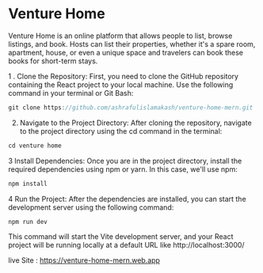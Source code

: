 # Venture Home 

Venture Home is an online platform that allows people to list, browse listings, and book. Hosts can list their properties, whether it's a spare room, apartment, house, or even a unique space and travelers can book these books for short-term stays.

1 . Clone the Repository: First, you need to clone the GitHub repository containing the React project to your local machine. Use the following command in your terminal or Git Bash:

```javascript
git clone https://github.com/ashrafulislamakash/venture-home-mern.git
```

2. Navigate to the Project Directory: After cloning the repository, navigate to the project directory using the cd command in the terminal:

```javascript
cd venture home
```

3 Install Dependencies: Once you are in the project directory, install the required dependencies using npm or yarn. In this case, we'll use npm:

```javascript
npm install
```

4 Run the Project: After the dependencies are installed, you can start the development server using the following command:

```javascript
npm run dev
```

This command will start the Vite development server, and your React project will be running locally at a default URL like http://localhost:3000/

live Site :
https://venture-home-mern.web.app

